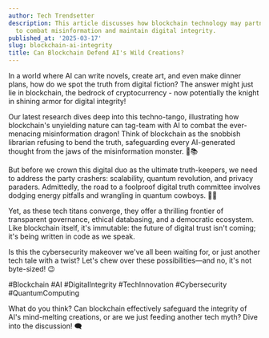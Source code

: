 ```yaml
---
author: Tech Trendsetter
description: This article discusses how blockchain technology may partner with AI
  to combat misinformation and maintain digital integrity.
published_at: '2025-03-17'
slug: blockchain-ai-integrity
title: Can Blockchain Defend AI's Wild Creations?
---
```


In a world where AI can write novels, create art, and even make dinner plans, how do we spot the truth from digital fiction? The answer might just lie in blockchain, the bedrock of cryptocurrency - now potentially the knight in shining armor for digital integrity!

Our latest research dives deep into this techno-tango, illustrating how blockchain's unyielding nature can tag-team with AI to combat the ever-menacing misinformation dragon! Think of blockchain as the snobbish librarian refusing to bend the truth, safeguarding every AI-generated thought from the jaws of the misinformation monster. 💪📚

But before we crown this digital duo as the ultimate truth-keepers, we need to address the party crashers: scalability, quantum revolution, and privacy paraders. Admittedly, the road to a foolproof digital truth committee involves dodging energy pitfalls and wrangling in quantum cowboys. 🤠🔋

Yet, as these tech titans converge, they offer a thrilling frontier of transparent governance, ethical databasing, and a democratic ecosystem. Like blockchain itself, it's immutable: the future of digital trust isn't coming; it's being written in code as we speak. 

Is this the cybersecurity makeover we've all been waiting for, or just another tech tale with a twist? Let's chew over these possibilities—and no, it's not byte-sized! 😉

#Blockchain #AI #DigitalIntegrity #TechInnovation #Cybersecurity #QuantumComputing

What do you think? Can blockchain effectively safeguard the integrity of AI's mind-melting creations, or are we just feeding another tech myth? Dive into the discussion! 🗨️